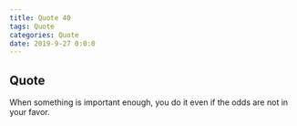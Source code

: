 ```yaml
---
title: Quote 40
tags: Quote
categories: Quote
date: 2019-9-27 0:0:0
---
```


## Quote

When something is important enough, you do it even if the odds are not in your favor.
